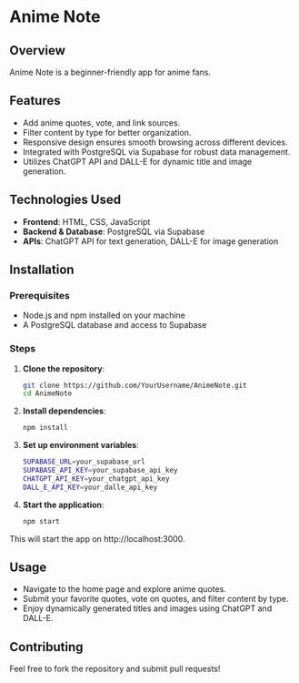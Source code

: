 # Anime Note

## Overview

Anime Note is a beginner-friendly app for anime fans.

## Features
- Add anime quotes, vote, and link sources.
- Filter content by type for better organization.
- Responsive design ensures smooth browsing across different devices.
- Integrated with PostgreSQL via Supabase for robust data management.
- Utilizes ChatGPT API and DALL-E for dynamic title and image generation.

## Technologies Used
- **Frontend**: HTML, CSS, JavaScript
- **Backend & Database**: PostgreSQL via Supabase
- **APIs**: ChatGPT API for text generation, DALL-E for image generation

## Installation

### Prerequisites
- Node.js and npm installed on your machine
- A PostgreSQL database and access to Supabase

### Steps
1. **Clone the repository**:
   ```bash
   git clone https://github.com/YourUsername/AnimeNote.git
   cd AnimeNote
2. **Install dependencies**:
   ```bash
   npm install
3. **Set up environment variables**:
   ```bash
   SUPABASE_URL=your_supabase_url
   SUPABASE_API_KEY=your_supabase_api_key
   CHATGPT_API_KEY=your_chatgpt_api_key
   DALL_E_API_KEY=your_dalle_api_key
4. **Start the application**:
   ```bash
   npm start
This will start the app on http://localhost:3000.

## Usage
- Navigate to the home page and explore anime quotes.
- Submit your favorite quotes, vote on quotes, and filter content by type.
- Enjoy dynamically generated titles and images using ChatGPT and DALL-E.

## Contributing

Feel free to fork the repository and submit pull requests!

